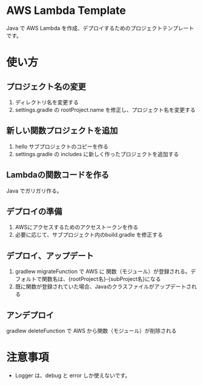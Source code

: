 # AWS Lambda Template

Java で AWS Lambda を作成、デプロイするためのプロジェクトテンプレートです。


# 使い方

## プロジェクト名の変更

1. ディレクトリ名を変更する
2. settings.gradle の rootProject.name を修正し、プロジェクト名を変更する

## 新しい関数プロジェクトを追加

1. hello サブプロジェクトのコピーを作る
2. settings.gradle の includes に新しく作ったプロジェクトを追加する

## Lambdaの関数コードを作る

Java でガリガリ作る。

## デプロイの準備

1. AWSにアクセスするためのアクセストークンを作る
2. 必要に応じて、サブプロジェクト内のbuild.gradle を修正する

## デプロイ、アップデート

1. gradlew migrateFunction で AWS に 関数（モジュール）が登録される。デフォルトで関数名は、{rootProject名}-{subProject名}になる
2. 既に関数が登録されていた場合、Javaのクラスファイルがアップデートされる

## アンデプロイ

gradlew deleteFunction で AWS から関数（モジュール）が削除される


# 注意事項

* Logger は、debug と error しか使えないです。
